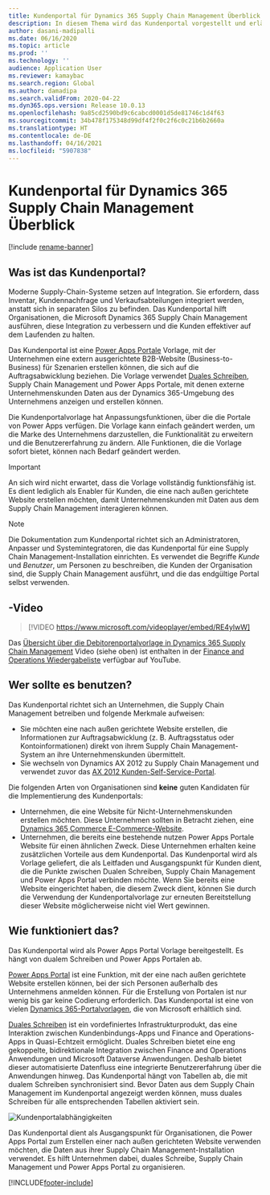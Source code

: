 ```yaml
---
title: Kundenportal für Dynamics 365 Supply Chain Management Überblick
description: In diesem Thema wird das Kundenportal vorgestellt und erläutert, wer es verwenden soll und wie es funktioniert.
author: dasani-madipalli
ms.date: 06/16/2020
ms.topic: article
ms.prod: ''
ms.technology: ''
audience: Application User
ms.reviewer: kamaybac
ms.search.region: Global
ms.author: damadipa
ms.search.validFrom: 2020-04-22
ms.dyn365.ops.version: Release 10.0.13
ms.openlocfilehash: 9a85cd2590bd9c6cabcd0001d5de81746c1d4f63
ms.sourcegitcommit: 34b478f175348d99df4f2f0c2f6c0c21b6b2660a
ms.translationtype: HT
ms.contentlocale: de-DE
ms.lasthandoff: 04/16/2021
ms.locfileid: "5907838"
---
```

# <a name="customer-portal-for-dynamics-365-supply-chain-management-overview"></a>Kundenportal für Dynamics 365 Supply Chain Management Überblick

[!include [rename-banner](~/includes/cc-data-platform-banner.md)]

## <a name="what-is-the-customer-portal"></a>Was ist das Kundenportal?

Moderne Supply-Chain-Systeme setzen auf Integration. Sie erfordern, dass Inventar, Kundennachfrage und Verkaufsabteilungen integriert werden, anstatt sich in separaten Silos zu befinden. Das Kundenportal hilft Organisationen, die Microsoft Dynamics 365 Supply Chain Management ausführen, diese Integration zu verbessern und die Kunden effektiver auf dem Laufenden zu halten.

Das Kundenportal ist eine [Power Apps Portale](/powerapps/maker/portals/overview) Vorlage, mit der Unternehmen eine extern ausgerichtete B2B-Website (Business-to-Business) für Szenarien erstellen können, die sich auf die Auftragsabwicklung beziehen. Die Vorlage verwendet [Duales Schreiben](../../fin-ops-core/dev-itpro/data-entities/dual-write/dual-write-home-page.md), Supply Chain Management und Power Apps Portale, mit denen externe Unternehmenskunden Daten aus der Dynamics 365-Umgebung des Unternehmens anzeigen und erstellen können.

Die Kundenportalvorlage hat Anpassungsfunktionen, über die die Portale von Power Apps verfügen. Die Vorlage kann einfach geändert werden, um die Marke des Unternehmens darzustellen, die Funktionalität zu erweitern und die Benutzererfahrung zu ändern. Alle Funktionen, die die Vorlage sofort bietet, können nach Bedarf geändert werden.

> [!IMPORTANT]
> An sich wird nicht erwartet, dass die Vorlage vollständig funktionsfähig ist. Es dient lediglich als Enabler für Kunden, die eine nach außen gerichtete Website erstellen möchten, damit Unternehmenskunden mit Daten aus dem Supply Chain Management interagieren können.

> [!NOTE]
> Die Dokumentation zum Kundenportal richtet sich an Administratoren, Anpasser und Systemintegratoren, die das Kundenportal für eine Supply Chain Management-Installation einrichten. Es verwendet die Begriffe _Kunde_ und _Benutzer_, um Personen zu beschreiben, die Kunden der Organisation sind, die Supply Chain Management ausführt, und die das endgültige Portal selbst verwenden.

## <a name="video"></a>-Video

> [!VIDEO https://www.microsoft.com/videoplayer/embed/RE4ylwW]

Das [Übersicht über die Debitorenportalvorlage in Dynamics 365 Supply Chain Management](https://youtu.be/nPrqoLuHfV8) Video (siehe oben) ist enthalten in der [Finance and Operations Wiedergabeliste](https://www.youtube.com/playlist?list=PLcakwueIHoT_SYfIaPGoOhloFoCXiUSyW) verfügbar auf YouTube.

## <a name="who-should-use-it"></a>Wer sollte es benutzen?

Das Kundenportal richtet sich an Unternehmen, die Supply Chain Management betreiben und folgende Merkmale aufweisen:

- Sie möchten eine nach außen gerichtete Website erstellen, die Informationen zur Auftragsabwicklung (z. B. Auftragsstatus oder Kontoinformationen) direkt von ihrem Supply Chain Management-System an ihre Unternehmenskunden übermittelt.
- Sie wechseln von Dynamics AX 2012 zu Supply Chain Management und verwendet zuvor das [AX 2012 Kunden-Self-Service-Portal](/dynamicsax-2012/appuser-itpro/about-the-customer-self-service-portal).

Die folgenden Arten von Organisationen sind **keine** guten Kandidaten für die Implementierung des Kundenportals:

- Unternehmen, die eine Website für Nicht-Unternehmenskunden erstellen möchten. Diese Unternehmen sollten in Betracht ziehen, eine [Dynamics 365 Commerce E-Commerce-Website](../../commerce/create-ecommerce-site.md).
- Unternehmen, die bereits eine bestehende nutzen Power Apps Portale Website für einen ähnlichen Zweck. Diese Unternehmen erhalten keine zusätzlichen Vorteile aus dem Kundenportal. Das Kundenportal wird als Vorlage geliefert, die als Leitfaden und Ausgangspunkt für Kunden dient, die die Punkte zwischen Dualen Schreiben, Supply Chain Management und Power Apps Portal verbinden möchte. Wenn Sie bereits eine Website eingerichtet haben, die diesem Zweck dient, können Sie durch die Verwendung der Kundenportalvorlage zur erneuten Bereitstellung dieser Website möglicherweise nicht viel Wert gewinnen.

## <a name="how-does-it-work"></a>Wie funktioniert das?

Das Kundenportal wird als Power Apps Portal Vorlage bereitgestellt. Es hängt von dualem Schreiben und Power Apps Portalen ab.

[Power Apps Portal](/powerapps/maker/portals/overview) ist eine Funktion, mit der eine nach außen gerichtete Website erstellen können, bei der sich Personen außerhalb des Unternehmens anmelden können. Für die Erstellung von Portalen ist nur wenig bis gar keine Codierung erforderlich. Das Kundenportal ist eine von vielen [Dynamics 365-Portalvorlagen](/powerapps/maker/portals/portal-templates#environment-with-model-driven-apps-in-dynamics-365), die von Microsoft erhältlich sind.

[Duales Schreiben](/powerapps/maker/portals/overview) ist ein vordefiniertes Infrastrukturprodukt, das eine Interaktion zwischen Kundenbindungs-Apps und Finance and Operations-Apps in Quasi-Echtzeit ermöglicht. Duales Schreiben bietet eine eng gekoppelte, bidirektionale Integration zwischen Finance and Operations Anwendungen und Microsoft Dataverse Anwendungen. Deshalb bietet dieser automatisierte Datenfluss eine integrierte Benutzererfahrung über die Anwendungen hinweg. Das Kundenportal hängt von Tabellen ab, die mit dualem Schreiben synchronisiert sind. Bevor Daten aus dem Supply Chain Management im Kundenportal angezeigt werden können, muss duales Schreiben für alle entsprechenden Tabellen aktiviert sein.

![Kundenportalabhängigkeiten](media/customer-portal-elements.png "Kundenportalabhängigkeiten")

Das Kundenportal dient als Ausgangspunkt für Organisationen, die Power Apps Portal zum Erstellen einer nach außen gerichteten Website verwenden möchten, die Daten aus ihrer Supply Chain Management-Installation verwendet. Es hilft Unternehmen dabei, duales Schreibe, Supply Chain Management und Power Apps Portal zu organisieren.


[!INCLUDE[footer-include](../../includes/footer-banner.md)]